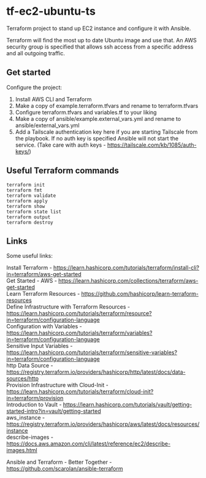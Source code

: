 # tf-ec2-ubuntu-ts
Terraform project to stand up EC2 instance and configure it with Ansible.

Terraform will find the most up to date Ubuntu image and use that. An AWS security 
group is specified that allows ssh access from a specific address and all outgoing 
traffic.

## Get started
Configure the project:  

1. Install AWS CLI and Terraform
2. Make a copy of example.terraform.tfvars and rename to terraform.tfvars
3. Configure terraform.tfvars and variables.tf to your liking
4. Make a copy of ansible/example.external_vars.yml and rename 
to ansible/external_vars.yml
5. Add a Tailscale authentication key here if you are starting Tailscale from 
the playbook. If no auth key is specified Ansible will not start the 
service. (Take care with auth keys - https://tailscale.com/kb/1085/auth-keys/)

## Useful Terraform commands

`terraform init`  
`terraform fmt`  
`terraform validate`  
`terraform apply`  
`terraform show`  
`terraform state list`  
`terraform output`  
`terraform destroy`  

## Links
Some useful links:  

Install Terraform - https://learn.hashicorp.com/tutorials/terraform/install-cli?in=terraform/aws-get-started  
Get Started - AWS - https://learn.hashicorp.com/collections/terraform/aws-get-started  
Learn Terraform Resources - https://github.com/hashicorp/learn-terraform-resources  
Define Infrastructure with Terraform Resources - https://learn.hashicorp.com/tutorials/terraform/resource?in=terraform/configuration-language  
Configuration with Variables - https://learn.hashicorp.com/tutorials/terraform/variables?in=terraform/configuration-language  
Sensitive Input Variables - https://learn.hashicorp.com/tutorials/terraform/sensitive-variables?in=terraform/configuration-language  
http Data Source - https://registry.terraform.io/providers/hashicorp/http/latest/docs/data-sources/http  
Provision Infrastructure with Cloud-Init - https://learn.hashicorp.com/tutorials/terraform/cloud-init?in=terraform/provision  
Introduction to Vault - https://learn.hashicorp.com/tutorials/vault/getting-started-intro?in=vault/getting-started  
aws_instance - https://registry.terraform.io/providers/hashicorp/aws/latest/docs/resources/instance  
describe-images - https://docs.aws.amazon.com/cli/latest/reference/ec2/describe-images.html  

Ansible and Terraform - Better Together - https://github.com/scarolan/ansible-terraform  
